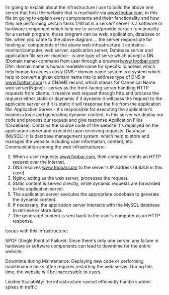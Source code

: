 Im going to explain about the infrastructure i use to build the above one server
that host the website that is reachable via www.foobar.com.
in this file im going to explain every components and theirr fanctionality and 
how they are performing certain tasks
1/What is a server?
server is a software or hardware component which help me to serve/provide certain functionality
for a certain program. those program can be web, application, database or file.
when you came to the above diagram....
the server responsible for hosting all components of the above web infrastructure
it contains:- monitor/computer, web server, application server, Database server and application file server
monitor:- is one type of serve which accept a DN (Domain name) command from user through a browser(www.footbar.com)
	DN:- domain name is human readeble name for specific Ip adress which help human to access easly
	DNS:- domain name system is a system which help to convert a given domain name into Ip address
	type of DNS in www.footbar.com is a CNAME record, which stands for Canonical Name
web server(Nginx):-  serves as the front-facing server handling HTTP requests from clients.
	it reseive web request through http and process the reqiuest either static or daynamic
	if it dynamic it will pass the request to the applicatio server or if it is static it will
	response the file from the application file.
Application Server:- it's responsible for executing the application's business logic and generating dynamic content.
	in this server we deploy our code and process our request and give response
Application Files (Codebase): Contains the source code of the website
	It's deployed on the application server and executed upon receiving requests.
Database (MySQL): it is database management system. which help to store
	and manages the website including user information, content, etc.
		Communication among the web infrastructures:-
1. When a user requests www.foobar.com, their computer sends an HTTP request over the internet.
2. DNS resolves www.foobar.com to the server's IP address (8.8.8.8 in this case).
3. Nginx, acting as the web server, processes the request.
4. Static content is served directly, while dynamic requests are forwarded to the application server.
5. The application server executes the appropriate codebase to generate the dynamic content.
6. If necessary, the application server interacts with the MySQL database to retrieve or store data.
7. The generated content is sent back to the user's computer as an HTTP response.

Issues with this Infrastructure:

SPOF (Single Point of Failure):
	Since there's only one server, any failure in hardware or software components
	 can lead to downtime for the entire website.

Downtime during Maintenance:
	Deploying new code or performing maintenance tasks often requires restarting the web server.
	During this time, the website will be inaccessible to users.

Limited Scalability:
	the infrastructure cannot efficiently handle sudden spikes in traffic

